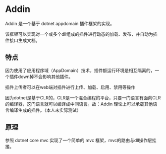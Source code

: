 # Addin

Addin 是一个基于 dotnet appdomain 插件框架的实现。 

该框架可以实现对一个或多个dll组成的插件进行动态的加载、发布，并自动为插件接口生成文档。

## 特点

因为使用了应用程序域（AppDomain）技术，插件额运行环境是相互隔离的，一个插件down掉不会影响其他插件。

插件上传者可以在web端对插件进行上传、加载、启用、禁用等操作

因为dotnet是基于CLR的，CLR是一个混合编程的平台，只要一门语言有面向CLR的编译器，这门语言就可以编译成中间语言。故：Addin 理论上可以承载其他语言编译生成的插件。（本人未实际测试）

## 原理

参照 dotnet core mvc 实现了一个简单的 mvc 框架，mvc的路由与dll操作层挂接。



